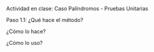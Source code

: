 Actividad en clase: Caso Palíndromos - Pruebas Unitarias

Paso 1.1: 
¿Qué hace el método?

¿Cómo lo hace?

¿Cómo lo uso?